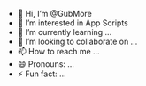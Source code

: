 - 👋 Hi, I’m @GubMore
- 👀 I’m interested in App Scripts
- 🌱 I’m currently learning ...
- 💞️ I’m looking to collaborate on ...
- 📫 How to reach me ...
- 😄 Pronouns: ...
- ⚡ Fun fact: ...

<!---
GubMore/GubMore is a ✨ special ✨ repository because its `README.md` (this file) appears on your GitHub profile.
You can click the Preview link to take a look at your changes.
--->
